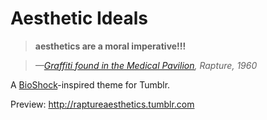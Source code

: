 # Aesthetic Ideals

> **aesthetics are a moral imperative!!!**

>*—[Graffiti found in the Medical Pavilion](http://vignette3.wikia.nocookie.net/bioshock/images/d/d4/Medic_Pav-Aestetic_Ideals-Foyer01.jpg), Rapture, 1960*

A [BioShock](http://bioshock.wikia.com)-inspired theme for Tumblr.

Preview: http://raptureaesthetics.tumblr.com
